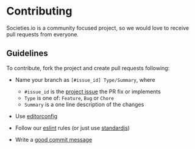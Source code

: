 # Contributing

Societies.io is a community focused project, so we would
love to receive pull requests from everyone.

## Guidelines

To contribute, fork the project and create pull requests following:

- Name your branch as `[#issue_id] Type/Summary`, where

  + `#issue_id` is the [project issue](https://github.com/paulodiovani/societies.io/issues) the PR fix or implements
  + `Type` is one of: `Feature`, `Bug` or `Chore`
  + `Summary` is a one line description of the changes

- Use [editorconfig](http://editorconfig.org/)

- Follow our [eslint](http://eslint.org/) rules (or just use [standardjs](https://standardjs.com/))

- Write a [good commit message](http://tbaggery.com/2008/04/19/a-note-about-git-commit-messages.html)
